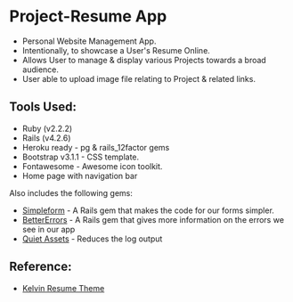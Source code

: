 Project-Resume App
==================================

* Personal Website Management App. 
* Intentionally, to showcase a User's Resume Online.
* Allows User to manage & display various Projects towards a broad audience.
* User able to upload image file relating to Project & related links.

## Tools Used:

* Ruby (v2.2.2)
* Rails (v4.2.6)
* Heroku ready - pg & rails_12factor gems
* Bootstrap v3.1.1 - CSS template.
* Fontawesome - Awesome icon toolkit.
* Home page with navigation bar

Also includes the following gems:

* [Simpleform]() - A Rails gem that makes the code for our forms simpler.
* [BetterErrors]() - A Rails gem that gives more information on the errors we see in our app
* [Quiet Assets]() - Reduces the log output

## Reference:
* [Kelvin Resume Theme](http://blacktie.co/demo/kelvin/)

